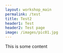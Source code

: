 ```yaml
---
layout: workshop_main
permalink: /test
title: Test2
header1: Test
header2: Test page
image: /images/pic01.jpg
---
```


This is some content
